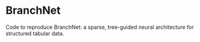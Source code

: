 # BranchNet
Code to reproduce BranchNet: a sparse, tree-guided neural architecture for structured tabular data.
